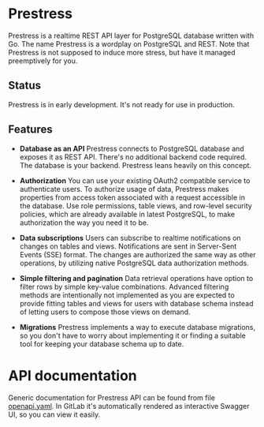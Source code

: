# Prestress

Prestress is a realtime REST API layer for PostgreSQL database written with Go.
The name Prestress is a wordplay on PostgreSQL and REST. Note that Prestress is
not supposed to induce more stress, but have it managed preemptively for you.

## Status

Prestress is in early development. It's not ready for use in production.

## Features

- **Database as an API**
  Prestress connects to PostgreSQL database and exposes it as REST API. There's
  no additional backend code required. The database is your backend. Prestress
  leans heavily on this concept.

- **Authorization**
  You can use your existing OAuth2 compatible service to authenticate users. To
  authorize usage of data, Prestress makes properties from access token
  associated with a request accessible in the database. Use role permissions,
  table views, and row-level security policies, which are already available
  in latest PostgreSQL, to make authorization the way you need it to be.

- **Data subscriptions**
  Users can subscribe to realtime notifications on changes on tables and views.
  Notifications are sent in Server-Sent Events (SSE) format. The changes are
  authorized the same way as other operations, by utilizing native PostgreSQL
  data authorization methods.

- **Simple filtering and pagination**
  Data retrieval operations have option to filter rows by simple key-value
  combinations. Advanced filtering methods are intentionally not implemented as
  you are expected to provide fitting tables and views for users with database
  schema instead of letting users to compose those views on demand.

- **Migrations**
  Prestress implements a way to execute database migrations, so you don't have
  to worry about implementing it or finding a suitable tool for keeping your
  database schema up to date.

# API documentation

Generic documentation for Prestress API can be found from file
[openapi.yaml](./openapi.yaml). In GitLab it's automatically rendered as
interactive Swagger UI, so you can view it easily.
